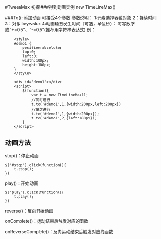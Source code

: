 #TweenMax 初探
###得到动画实例
     new TimeLineMax()
     
     
###To() :添加动画
	可接受4个参数
	参数说明：
		1:元素选择器或对象
		2：持续时间
		3：对象
			key:value
		4:动画延迟发生时间（可选，单位秒）：
		  可写数字或“+=0.5”、“-=0.5”(推荐用字符串表达式)
例：

		<style>
		#demo1 {
			position:absolute;
			top:0;
			left:0;
			width:100px;
			height:100px;
		}
		</style>
		
		<div id='demo1'></div>
		<script>
			$(function){
				var t = new TimeLineMax();
				//同时进行
				t.to('#demo1',1,{width:200px,left:200px})
				//依次进行
				t.to('#demo1',1,{width:200px});
				t.to('#demo1',2,{left:200px});
			}
		</script>
## 动画方法

stop()：停止动画
	
	$('#stop').click(function(){
		t.stop();
	})play()：开始动画
	$('play').click(function(){
		t.play();	})reverse()：反向开始动画onComplete()：运动结束后触发对应的函数		onReverseComplete()：反向运动结束后触发对应的函数		